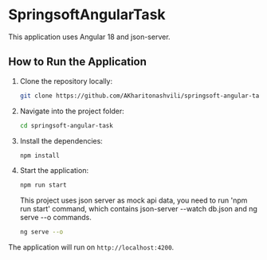 
# SpringsoftAngularTask

This application uses Angular 18 and json-server.

## How to Run the Application

1. Clone the repository locally:
   ```bash
   git clone https://github.com/AKharitonashvili/springsoft-angular-task.git springsoft-angular-task
   ```

2. Navigate into the project folder:
   ```bash
   cd springsoft-angular-task
   ```

3. Install the dependencies:
   ```bash
   npm install
   ```

4. Start the application:
   ```bash
   npm run start
   ```
   
   This project uses json server as mock api data, you need to run 'npm run start' command, which contains json-server --watch db.json and ng serve --o commands.

     ```bash
   ng serve --o
   ```

The application will run on `http://localhost:4200`.
